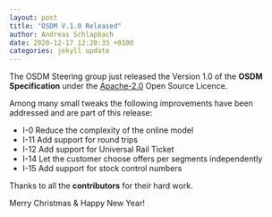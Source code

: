 ```yaml
---
layout: post
title: "OSDM V.1.0 Released"
author: Andreas Schlapbach
date: 2020-12-17 12:20:33 +0100
categories: jekyll update
---
```


The OSDM Steering group just released the Version 1.0 of the **OSDM Specification**
under the [Apache-2.0](https://www.apache.org/licenses/LICENSE-2.0.html) Open Source Licence.

Among many small tweaks the following improvements have been addressed
and are part of this release:

- I-0 Reduce the complexity of the online model
- I-11 Add support for round trips
- I-12 Add support for Universal Rail Ticket
- I-14 Let the customer choose offers per segments independently
- I-15 Add support for stock control numbers

Thanks to all the **contributors** for their hard work.

Merry Christmas & Happy New Year!
